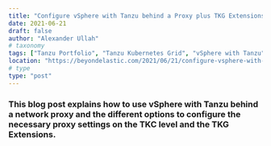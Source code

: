 ```yaml
---
title: "Configure vSphere with Tanzu behind a Proxy plus TKG Extensions"
date: 2021-06-21
draft: false
author: "Alexander Ullah"
# taxonomy
tags: ["Tanzu Portfolio", "Tanzu Kubernetes Grid", "vSphere with Tanzu", "Proxy", "TKG Extensions"]
location: "https://beyondelastic.com/2021/06/21/configure-vsphere-with-tanzu-behind-a-proxy-plus-tkg-extensions/"
# type
type: "post"
---
```


### This blog post explains how to use vSphere with Tanzu behind a network proxy and the different options to configure the necessary proxy settings on the TKC level and the TKG Extensions.
